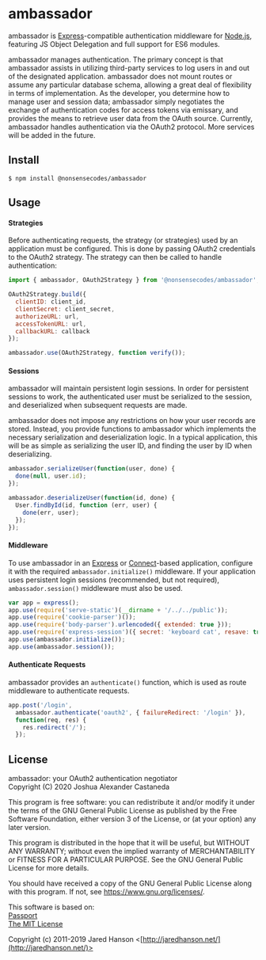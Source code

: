# ambassador

ambassador is [Express](http://expressjs.com/)-compatible authentication
middleware for [Node.js](http://nodejs.org/), featuring JS Object Delegation
and full support for ES6 modules.

ambassador manages authentication. The primary concept is that ambassador assists in
utilizing third-party services to log users in and out of the designated application.
ambassador does not mount routes or assume any particular database schema, allowing
a great deal of flexibility in terms of implementation. As the developer, you determine
how to manage user and session data; ambassador simply negotiates the exchange of 
authentication codes for access tokens via emissary, and provides the means to
retrieve user data from the OAuth source. Currently, ambassador handles authentication
via the OAuth2 protocol. More services will be added in the future.

## Install

```
$ npm install @nonsensecodes/ambassador
```

## Usage

#### Strategies

Before authenticating requests, the strategy (or strategies) used by an
application must be configured. This is done by passing OAuth2 credentials
to the OAuth2 strategy. The strategy can then be called to handle authentication:

```javascript
import { ambassador, OAuth2Strategy } from '@nonsensecodes/ambassador';

OAuth2Strategy.build({
  clientID: client_id,
  clientSecret: client_secret,
  authorizeURL: url,
  accessTokenURL: url,
  callbackURL: callback
});

ambassador.use(OAuth2Strategy, function verify());
```

#### Sessions

ambassador will maintain persistent login sessions.  In order for persistent
sessions to work, the authenticated user must be serialized to the session, and
deserialized when subsequent requests are made.

ambassador does not impose any restrictions on how your user records are stored.
Instead, you provide functions to ambassador which implements the necessary
serialization and deserialization logic.  In a typical application, this will be
as simple as serializing the user ID, and finding the user by ID when
deserializing.

```javascript
ambassador.serializeUser(function(user, done) {
  done(null, user.id);
});

ambassador.deserializeUser(function(id, done) {
  User.findById(id, function (err, user) {
    done(err, user);
  });
});
```

#### Middleware

To use ambassador in an [Express](http://expressjs.com/) or
[Connect](http://senchalabs.github.com/connect/)-based application, configure it
with the required `ambassador.initialize()` middleware.  If your application uses
persistent login sessions (recommended, but not required), `ambassador.session()`
middleware must also be used.

```javascript
var app = express();
app.use(require('serve-static')(__dirname + '/../../public'));
app.use(require('cookie-parser')());
app.use(require('body-parser').urlencoded({ extended: true }));
app.use(require('express-session')({ secret: 'keyboard cat', resave: true, saveUninitialized: true }));
app.use(ambassador.initialize());
app.use(ambassador.session());
```

#### Authenticate Requests

ambassador provides an `authenticate()` function, which is used as route
middleware to authenticate requests.

```javascript
app.post('/login', 
  ambassador.authenticate('oauth2', { failureRedirect: '/login' }),
  function(req, res) {
    res.redirect('/');
  });
```

## License

  ambassador: your OAuth2 authentication negotiator  
  Copyright (C) 2020  Joshua Alexander Castaneda  

  This program is free software: you can redistribute it and/or modify
  it under the terms of the GNU General Public License as published by
  the Free Software Foundation, either version 3 of the License, or
  (at your option) any later version.

  This program is distributed in the hope that it will be useful,
  but WITHOUT ANY WARRANTY; without even the implied warranty of
  MERCHANTABILITY or FITNESS FOR A PARTICULAR PURPOSE.  See the
  GNU General Public License for more details.

  You should have received a copy of the GNU General Public License
  along with this program.  If not, see <https://www.gnu.org/licenses/>.

  This software is based on:  
  [Passport](https://github.com/jaredhanson/passport)  
  [The MIT License](http://opensource.org/licenses/MIT)  

  Copyright (c) 2011-2019 Jared Hanson <[http://jaredhanson.net/](http://jaredhanson.net/)>
